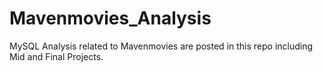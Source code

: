 # Mavenmovies_Analysis
MySQL Analysis related to Mavenmovies are posted in this repo including Mid and Final Projects.
